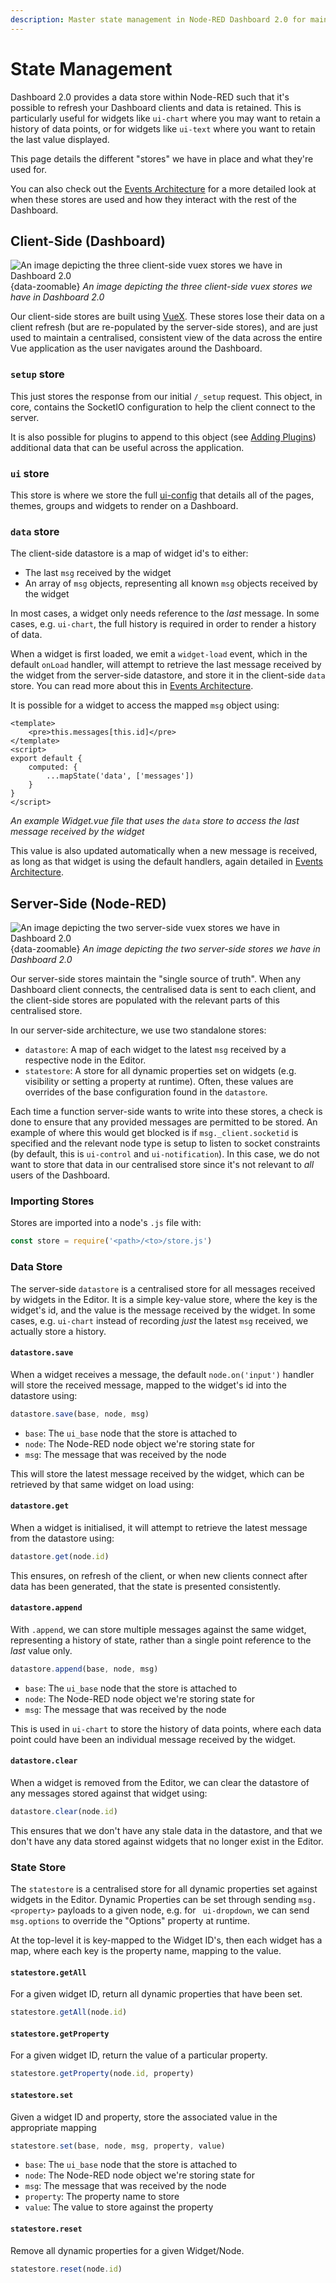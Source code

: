```yaml
---
description: Master state management in Node-RED Dashboard 2.0 for maintaining a responsive and dynamic user interface.
---
```


# State Management

Dashboard 2.0 provides a data store within Node-RED such that it's possible to refresh your Dashboard clients and data is retained. This is particularly useful for widgets like `ui-chart` where you may want to retain a history of data points, or for widgets like `ui-text` where you want to retain the last value displayed.

This page details the different "stores" we have in place and what they're used for.

You can also check out the [Events Architecture](./events.md) for a more detailed look at when these stores are used and how they interact with the rest of the Dashboard.

## Client-Side (Dashboard)

![An image depicting the three client-side vuex stores we have in Dashboard 2.0](../../assets/images/stores-client-side.jpg){data-zoomable}
*An image depicting the three client-side vuex stores we have in Dashboard 2.0*

Our client-side stores are built using [VueX](https://vuex.vuejs.org/). These stores lose their data on a client refresh (but are re-populated by the server-side stores), and are just used to maintain a centralised, consistent view of the data across the entire Vue application as the user navigates around the Dashboard.

### `setup` store

This just stores the response from our initial `/_setup` request. This object, in core, contains the SocketIO configuration to help the client connect to the server. 

It is also possible for plugins to append to this object (see [Adding Plugins](../plugins/#index-js)) additional data that can be useful across the application.

### `ui` store

This store is where we store the full [ui-config](./events#ui-config) that details all of the pages, themes, groups and widgets to render on a Dashboard.

### `data` store

The client-side datastore is a map of widget id's to either:

- The last `msg` received by the widget
- An array of `msg` objects, representing all known `msg` objects received by the widget

In most cases, a widget only needs reference to the _last_ message. In some cases, e.g. `ui-chart`, the full history is required in order to render a history of data.

When a widget is first loaded, we emit a `widget-load` event, which in the default `onLoad` handler, will attempt to retrieve the last message received by the widget from the server-side datastore, and store it in the client-side `data` store. You can read more about this in [Events Architecture](./events.md).

It is possible for a widget to access the mapped `msg` object using:

```vue
<template>
    <pre>this.messages[this.id]</pre>
</template>
<script>
export default {
    computed: {
        ...mapState('data', ['messages'])
    }
}
</script>
```
_An example Widget.vue file that uses the `data` store to access the last message received by the widget_

This value is also updated automatically when a new message is received, as long as that widget is using the default handlers, again detailed in [Events Architecture](./events.md).


## Server-Side (Node-RED)

![An image depicting the two server-side vuex stores we have in Dashboard 2.0](../../assets/images/stores-server-side.jpg){data-zoomable}
*An image depicting the two server-side stores we have in Dashboard 2.0*

Our server-side stores maintain the "single source of truth". When any Dashboard client connects, the centralised data is sent to each client, and the client-side stores are populated with the relevant parts of this centralised store.

In our server-side architecture, we use two standalone stores:

- `datastore`: A map of each widget to the latest `msg` received by a respective node in the Editor.
- `statestore`: A store for all dynamic properties set on widgets (e.g. visibility or setting a property at runtime). Often, these values are overrides of the base configuration found in the `datastore`.

Each time a function server-side wants to write into these stores, a check is done to ensure that any provided messages are permitted to be stored. An example of where this would get blocked is if `msg._client.socketid` is specified and the relevant node type is setup to listen to socket constraints (by default, this is `ui-control` and `ui-notification`). In this case, we do not want to store that data in our centralised store since it's not relevant to _all_ users of the Dashboard.


### Importing Stores

Stores are imported into a node's `.js` file with:

```js
const store = require('<path>/<to>/store.js')
```

### Data Store

The server-side `datastore` is a centralised store for all messages received by widgets in the Editor. It is a simple key-value store, where the key is the widget's id, and the value is the message received by the widget. In some cases, e.g. `ui-chart` instead of recording _just_ the latest `msg` received, we actually store a history.

#### `datastore.save`

When a widget receives a message, the default `node.on('input')` handler will store the received message, mapped to the widget's id into the datastore using:

```js
datastore.save(base, node, msg)
```

- `base`: The `ui_base` node that the store is attached to
- `node`: The Node-RED node object we're storing state for
- `msg`: The message that was received by the node

This will store the latest message received by the widget, which can be retrieved by that same widget on load using:

#### `datastore.get`

When a widget is initialised, it will attempt to retrieve the latest message from the datastore using:

```js
datastore.get(node.id)
```

This ensures, on refresh of the client, or when new clients connect after data has been generated, that the state is presented consistently.

#### `datastore.append`

With `.append`, we can store multiple messages against the same widget, representing a history of state, rather than a single point reference to the _last_ value only.

```js
datastore.append(base, node, msg)
```

- `base`: The `ui_base` node that the store is attached to
- `node`: The Node-RED node object we're storing state for
- `msg`: The message that was received by the node

This is used in `ui-chart` to store the history of data points, where each data point could have been an individual message received by the widget.

#### `datastore.clear`

When a widget is removed from the Editor, we can clear the datastore of any messages stored against that widget using:

```js
datastore.clear(node.id)
```

This ensures that we don't have any stale data in the datastore, and that we don't have any data stored against widgets that no longer exist in the Editor.

### State Store

The `statestore` is a centralised store for all dynamic properties set against widgets in the Editor. Dynamic Properties can be set through sending `msg.<property>` payloads to a given node, e.g. for ` ui-dropdown`, we can send `msg.options` to override the "Options" property at runtime.

 At the top-level it is key-mapped to the Widget ID's, then each widget has a map, where each key is the property name, mapping to the value.

#### `statestore.getAll`

For a given widget ID, return all dynamic properties that have been set.

```js
statestore.getAll(node.id)
```

#### `statestore.getProperty`

For a given widget ID, return the value of a particular property.

```js
statestore.getProperty(node.id, property)
```

#### `statestore.set`

Given a widget ID and property, store the associated value in the appropriate mapping

```js
statestore.set(base, node, msg, property, value)
```

- `base`: The `ui_base` node that the store is attached to
- `node`: The Node-RED node object we're storing state for
- `msg`: The message that was received by the node
- `property`: The property name to store
- `value`: The value to store against the property

#### `statestore.reset`

Remove all dynamic properties for a given Widget/Node.

```js
statestore.reset(node.id)
```

